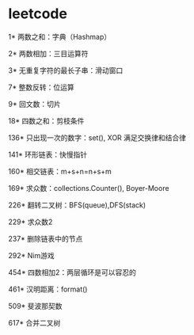 # leetcode
1* 两数之和：字典（Hashmap）

2* 两数相加：三目运算符

3* 无重复字符的最长子串：滑动窗口

7* 整数反转：位运算

9* 回文数：切片

18* 四数之和：剪枝条件

136* 只出现一次的数字：set(), XOR 满足交换律和结合律

141* 环形链表：快慢指针

160* 相交链表：m+s+n=n+s+m

169* 求众数：collections.Counter(), Boyer-Moore

226* 翻转二叉树：BFS(queue),DFS(stack)

229* 求众数2

237* 删除链表中的节点

292* Nim游戏

454* 四数相加2：两层循环是可以容忍的

461* 汉明距离：format()

509* 斐波那契数

617* 合并二叉树
